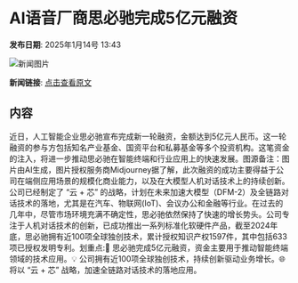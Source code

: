 # AI语音厂商思必驰完成5亿元融资

**发布日期**: 2025年1月14号 13:43

![新闻图片](https://pic.chinaz.com/picmap/202308111005430160_0.jpg)

**新闻链接**: [点击查看原文](https://www.aibase.com/zh/news/14694)

## 内容

近日，人工智能企业思必驰宣布完成新一轮融资，金额达到5亿元人民币。这一轮融资的参与方包括知名产业基金、国资平台和私募基金等多个投资机构。这笔资金的注入，将进一步推动思必驰在智能终端和行业应用上的快速发展。图源备注：图片由AI生成，图片授权服务商Midjourney据了解，此次融资的成功主要得益于公司在端侧应用场景的规模化商业能力，以及在大模型人机对话技术上的持续创新。公司已经制定了 “云 + 芯” 的战略，计划在未来加速大模型（DFM-2）及全链路对话技术的落地，尤其是在汽车、物联网(IoT)、会议办公和金融等行业。在过去的几年中，尽管市场环境充满不确定性，思必驰依然保持了快速的增长势头。公司专注于人机对话技术的创新，已成功推出一系列标准化软硬件产品，截至2024年底，思必驰拥有近100项全球独创技术，累计授权知识产权1597件，其中包括633项已授权发明专利。划重点:🚀 思必驰完成5亿元融资，资金主要用于推动智能终端领域的技术应用。💡 公司拥有近100项全球独创技术，持续创新驱动业务增长。🌐 将以 “云 + 芯” 战略，加速全链路对话技术的落地应用。
